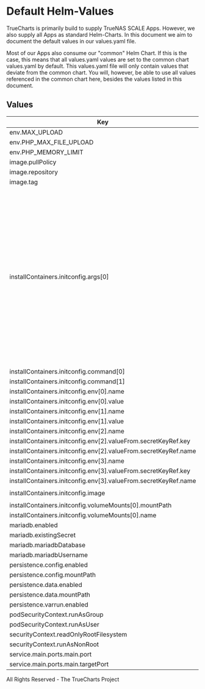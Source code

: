# Default Helm-Values

TrueCharts is primarily build to supply TrueNAS SCALE Apps.
However, we also supply all Apps as standard Helm-Charts. In this document we aim to document the default values in our values.yaml file.

Most of our Apps also consume our "common" Helm Chart.
If this is the case, this means that all values.yaml values are set to the common chart values.yaml by default. This values.yaml file will only contain values that deviate from the common chart.
You will, however, be able to use all values referenced in the common chart here, besides the values listed in this document.

## Values

| Key | Type | Default | Description |
|-----|------|---------|-------------|
| env.MAX_UPLOAD | int | `5000` |  |
| env.PHP_MAX_FILE_UPLOAD | int | `200` |  |
| env.PHP_MEMORY_LIMIT | string | `"512M"` |  |
| image.pullPolicy | string | `"IfNotPresent"` |  |
| image.repository | string | `"tccr.io/truecharts/projectsend"` |  |
| image.tag | string | `"v2021.12.10"` |  |
| installContainers.initconfig.args[0] | string | `"export configFile=\"/config/projectsend/sys.config.php\"; if [ ! -f $configFile ]; then\n  echo \"Creating initial config file...\";\n  mkdir -p /config/projectsend\n  touch $configFile;\n  echo \"<?php\" >> $configFile\n  echo \"# This is generated on initial setup of this TrueCharts App\" >> $configFile;\n  echo \"# Do not change below values, or DB connection will fail.\" >> $configFile\n  echo \"define('DB_DRIVER', 'mysql');\" >> $configFile;\n  echo \"define('DB_NAME', '$DBNAME');\" >> $configFile;\n  echo \"define('DB_HOST', '$DBHOST');\" >> $configFile;\n  echo \"define('DB_USER', '$DBUSER');\" >> $configFile;\n  echo \"define('DB_PASSWORD', '$DBPASS');\" >> $configFile;\n  echo \"define('TABLES_PREFIX', 'tbl_');\" >> $configFile;\n  echo \"# You can manually change below values if you like.\" >> $configFile\n  echo \"define('SITE_LANG', 'en');\" >> $configFile;\n  echo \"define('MAX_FILESIZE',2048);\" >> $configFile;\n  echo \"define('EMAIL_ENCODING', 'utf-8');\" >> $configFile;\n  echo \"define('DEBUG', false);\" >> $configFile;\n  echo \"# End of generated config values.\" >> $configFile;\n  echo \"Done!\";\nelse\n  echo \"Initial config file already exists. Skipping...\";\nfi;\n"` |  |
| installContainers.initconfig.command[0] | string | `"/bin/sh"` |  |
| installContainers.initconfig.command[1] | string | `"-c"` |  |
| installContainers.initconfig.env[0].name | string | `"DBNAME"` |  |
| installContainers.initconfig.env[0].value | string | `"{{ .Values.mariadb.mariadbDatabase }}"` |  |
| installContainers.initconfig.env[1].name | string | `"DBUSER"` |  |
| installContainers.initconfig.env[1].value | string | `"{{ .Values.mariadb.mariadbUsername }}"` |  |
| installContainers.initconfig.env[2].name | string | `"DBPASS"` |  |
| installContainers.initconfig.env[2].valueFrom.secretKeyRef.key | string | `"mariadb-password"` |  |
| installContainers.initconfig.env[2].valueFrom.secretKeyRef.name | string | `"mariadbcreds"` |  |
| installContainers.initconfig.env[3].name | string | `"DBHOST"` |  |
| installContainers.initconfig.env[3].valueFrom.secretKeyRef.key | string | `"plainhost"` |  |
| installContainers.initconfig.env[3].valueFrom.secretKeyRef.name | string | `"mariadbcreds"` |  |
| installContainers.initconfig.image | string | `"{{ .Values.image.repository }}:{{ .Values.image.tag }}"` |  |
| installContainers.initconfig.volumeMounts[0].mountPath | string | `"/config"` |  |
| installContainers.initconfig.volumeMounts[0].name | string | `"config"` |  |
| mariadb.enabled | bool | `true` |  |
| mariadb.existingSecret | string | `"mariadbcreds"` |  |
| mariadb.mariadbDatabase | string | `"projectsend"` |  |
| mariadb.mariadbUsername | string | `"projectsend"` |  |
| persistence.config.enabled | bool | `true` |  |
| persistence.config.mountPath | string | `"/config"` |  |
| persistence.data.enabled | bool | `true` |  |
| persistence.data.mountPath | string | `"/data"` |  |
| persistence.varrun.enabled | bool | `true` |  |
| podSecurityContext.runAsGroup | int | `0` |  |
| podSecurityContext.runAsUser | int | `0` |  |
| securityContext.readOnlyRootFilesystem | bool | `false` |  |
| securityContext.runAsNonRoot | bool | `false` |  |
| service.main.ports.main.port | int | `10127` |  |
| service.main.ports.main.targetPort | int | `80` |  |

All Rights Reserved - The TrueCharts Project
